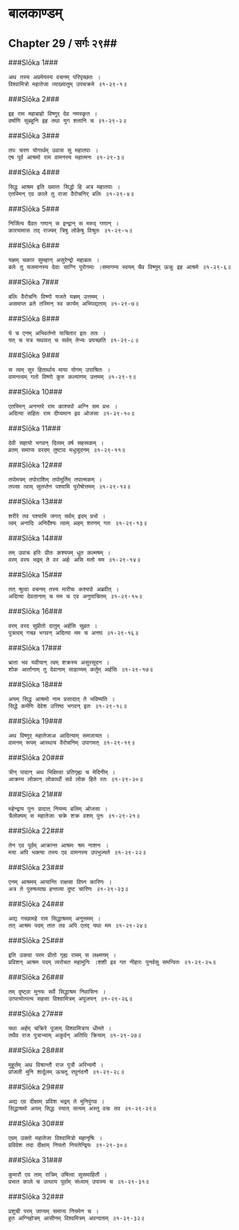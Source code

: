 बालकाण्डम्
===============================


## Chapter 29  / सर्गः २९##


###Slōka 1###


    अथ तस्य अप्रमेयस्य वचनम् परिपृच्छतः ।
    विश्वामित्रो महातेजा व्याख्यातुम् उपचक्रमे ॥१-२९-१॥


###Slōka 2###


    इह राम महाबाहो विष्णुर् देव नमस्कृत ।
    वर्षाणि सुबहूनि इह तथा युग शतानि च ॥१-२९-२॥


###Slōka 3###


    तपः चरण योगार्थम् उवास सु महातपाः ।
    एष पूर्व आश्रमो राम वामनस्य महात्मनः ॥१-२९-३॥


###Slōka 4###


    सिद्ध आश्रम इति ख्यातः सिद्धो हि अत्र महातपाः ।
    एतस्मिन् एव काले तु राजा वैरोचनिर् बलिः ॥१-२९-४॥


###Slōka 5###


    निर्जित्य दैवत गणान् स इन्द्रान् स मरुद् गणान् ।
    कारयामास तद् राज्यम् त्रिषु लोकेषु विश्रुतः ॥१-२९-५॥


###Slōka 6###


    यज्ञम् चकार सुमहान् असुरेन्द्रो महाबलः ।
    बलेः तु यजमानस्य देवाः साग्नि पुरोगमाः ।समागम्य स्वयम् चैव विष्णुम् ऊचुः इह आश्रमे ॥१-२९-६॥


###Slōka 7###


    बलिः वैरोचनिः विष्णो यजते यज्ञम् उत्तमम् ।
    असमाप्त व्रते तस्मिन् स्व कार्यम् अभिपद्यताम् ॥१-२९-७॥


###Slōka 8###


    ये च एनम् अभिवर्तन्ते याचितार इतः ततः ।
    यत् च यत्र यथावत् च सर्वम् तेभ्यः प्रयच्छति ॥१-२९-८॥


###Slōka 9###


    स त्वम् सुर हितार्थाय माया योगम् उपाश्रितः ।
    वामनत्वम् गतो विष्णो कुरु कल्याणम् उत्तमम् ॥१-२९-९॥


###Slōka 10###


    एतस्मिन् अनन्तरे राम काश्यपो अग्नि सम प्रभः ।
    अदित्या सहितः राम दीप्यमान इव ओजसा ॥१-२९-१०॥


###Slōka 11###


    देवी सहायो भगवन् दिव्यम् वर्ष सहस्रकम् ।
    व्रतम् समाप्य वरदम् तुष्टाव मधुसूदनम् ॥१-२९-११॥


###Slōka 12###


    तपोमयम् तपोराशिम् तपोमूर्तिम् तपात्मकम् ।
    तपसा त्वाम् सुतप्तेन पश्यामि पुरोषोत्तमम् ॥१-२९-१२॥


###Slōka 13###


    शरीरे तव पश्यामि जगत् सर्वम् इदम् प्रभो ।
    त्वम् अनादिः अनिर्देश्यः त्वाम् अहम् शरणम् गतः ॥१-२९-१३॥


###Slōka 14###


    तम् उवाच हरिः प्रीतः कश्यपम् धूत कल्मषम् ।
    वरम् वरय भद्रम् ते वर अर्हः असि मतो मम ॥१-२९-१४॥


###Slōka 15###


    तत् श्रुत्वा वचनम् तस्य मारीचः कश्यपो अब्रवीत् ।
    अदित्या देवतानाम् च मम च एव अनुयाचितम् ॥१-२९-१५॥


###Slōka 16###


    वरम् वरद सुप्रीतो दातुम् अर्हसि सुव्रत ।
    पुत्रत्वम् गच्छ भगवन् अदित्या मम च अनघ ॥१-२९-१६॥


###Slōka 17###


    भ्राता भव यवीयान् त्वम् शक्रस्य असुरसूदन ।
    शोक आर्तानाम् तु देवानाम् साहाय्यम् कर्तुम् अर्हसि ॥१-२९-१७॥


###Slōka 18###


    अयम् सिद्ध आश्रमो नाम प्रसादात् ते भविष्यति ।
    सिद्धे कर्मणि देवेश उत्तिष्ठ भगवन् इतः ॥१-२९-१८॥


###Slōka 19###


    अथ विष्णुर् महातेजाअ आदित्याम् समजायत ।
    वामनम् रूपम् आस्थाय वैरोचनिम् उपागमत् ॥१-२९-१९॥


###Slōka 20###


    त्रीन् पादान् अथ भिक्षित्वा प्रतिगृह्य च मेदिनीम् ।
    आक्रम्य लोकान् लोकार्थो सर्व लोक हिते रतः ॥१-२९-२०॥


###Slōka 21###


    महेन्द्राय पुनः प्रादात् नियम्य बलिम् ओजसा ।
    त्रैलोक्यम् स महातेजाः चक्रे शक्र वशम् पुनः ॥१-२९-२१॥


###Slōka 22###


    तेन एव पूर्वम् आक्रान्त आश्रमः श्रम नाशनः ।
    मया अपि भक्त्या तस्य एव वामनस्य उपभुज्यते ॥१-२९-२२॥


###Slōka 23###


    एनम् आश्रमम् आयान्ति राक्षसा विघ्न कारिणः ।
    अत्र ते पुरुषव्याघ्र हन्तव्या दुष्ट चारिणः ॥१-२९-२३॥


###Slōka 24###


    अद्य गच्छामहे राम सिद्धाश्रमम् अनुत्तमम् ।
    तत् आश्रम पदम् तात तव अपि एतद् यथा मम ॥१-२९-२४॥


###Slōka 25###


    इति उक्त्वा परम प्रीतो गृह्य रामम् स लक्ष्मणम् ।
    प्रविशन् आश्रम पदम् व्यरोचत महामुनिः ।शशी इव गत नीहारः पुनर्वसु समन्वितः ॥१-२९-२५॥


###Slōka 26###


    तम् दृष्ट्वा मुनयः सर्वे सिद्धाश्रम निवासिनः ।
    उत्पत्योत्पत्य सहसा विश्वामित्रम् अपूजयन् ॥१-२९-२६॥


###Slōka 27###


    यथा अर्हम् चक्रिरे पूजाम् विश्वामित्राय धीमते ।
    तथैव राज पुत्राभ्याम् अकुर्वन् अतिथि क्रियाम् ॥१-२९-२७॥


###Slōka 28###


    मुहूर्तम् अथ विश्रान्तौ राज पुत्रौ अरिन्दमौ ।
    प्रांजली मुनि शार्दूलम् ऊचतू रघुनंदनौ ॥१-२९-२८॥


###Slōka 29###


    अद्य एव दीक्षाम् प्रविश भद्रम् ते मुनिपुंगव ।
    सिद्धाश्रमो अयम् सिद्धः स्यात् सत्यम् अस्तु वचः तव ॥१-२९-२९॥


###Slōka 30###


    एवम् उक्तो महातेजा विश्वामित्रो महानृषिः ।
    प्रविवेश तदा दीक्षाम् नियतो नियतेन्द्रियः ॥१-२९-३०॥


###Slōka 31###


    कुमारौ एव ताम् रात्रिम् उषित्वा सुसमाहितौ ।
    प्रभात काले च उत्थाय पूर्वाम् संध्याम् उपास्य च ॥१-२९-३१॥


###Slōka 32###


    प्रशुची परम् जाप्यम् समाप्य नियमेन च ।
    हुत अग्निहोत्रम् आसीनम् विश्वमित्रम् अवन्दताम् ॥१-२९-३२॥


